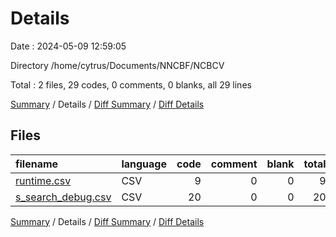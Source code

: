 # Details

Date : 2024-05-09 12:59:05

Directory /home/cytrus/Documents/NNCBF/NCBCV

Total : 2 files,  29 codes, 0 comments, 0 blanks, all 29 lines

[Summary](results.md) / Details / [Diff Summary](diff.md) / [Diff Details](diff-details.md)

## Files
| filename | language | code | comment | blank | total |
| :--- | :--- | ---: | ---: | ---: | ---: |
| [runtime.csv](/runtime.csv) | CSV | 9 | 0 | 0 | 9 |
| [s_search_debug.csv](/s_search_debug.csv) | CSV | 20 | 0 | 0 | 20 |

[Summary](results.md) / Details / [Diff Summary](diff.md) / [Diff Details](diff-details.md)